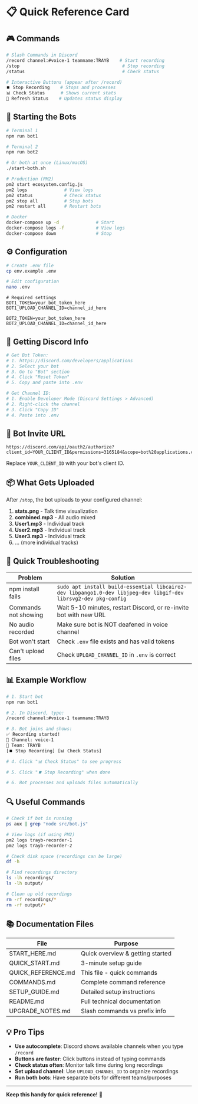 # 📋 Quick Reference Card

## 🎮 Commands

```bash
# Slash Commands in Discord
/record channel:#voice-1 teamname:TRAYB    # Start recording
/stop                                       # Stop recording
/status                                     # Check status

# Interactive Buttons (appear after /record)
⏹️ Stop Recording    # Stops and processes
📊 Check Status      # Shows current stats
🔄 Refresh Status    # Updates status display
```

## 🚀 Starting the Bots

```bash
# Terminal 1
npm run bot1

# Terminal 2
npm run bot2

# Or both at once (Linux/macOS)
./start-both.sh

# Production (PM2)
pm2 start ecosystem.config.js
pm2 logs              # View logs
pm2 status            # Check status
pm2 stop all          # Stop bots
pm2 restart all       # Restart bots

# Docker
docker-compose up -d              # Start
docker-compose logs -f            # View logs
docker-compose down               # Stop
```

## ⚙️ Configuration

```bash
# Create .env file
cp env.example .env

# Edit configuration
nano .env
```

```env
# Required settings
BOT1_TOKEN=your_bot_token_here
BOT1_UPLOAD_CHANNEL_ID=channel_id_here

BOT2_TOKEN=your_bot_token_here
BOT2_UPLOAD_CHANNEL_ID=channel_id_here
```

## 🔑 Getting Discord Info

```bash
# Get Bot Token:
# 1. https://discord.com/developers/applications
# 2. Select your bot
# 3. Go to "Bot" section
# 4. Click "Reset Token"
# 5. Copy and paste into .env

# Get Channel ID:
# 1. Enable Developer Mode (Discord Settings > Advanced)
# 2. Right-click the channel
# 3. Click "Copy ID"
# 4. Paste into .env
```

## 🔗 Bot Invite URL

```
https://discord.com/api/oauth2/authorize?client_id=YOUR_CLIENT_ID&permissions=3165184&scope=bot%20applications.commands
```

Replace `YOUR_CLIENT_ID` with your bot's client ID.

## 📦 What Gets Uploaded

After `/stop`, the bot uploads to your configured channel:

1. **stats.png** - Talk time visualization
2. **combined.mp3** - All audio mixed
3. **User1.mp3** - Individual track
4. **User2.mp3** - Individual track
5. **User3.mp3** - Individual track
6. ... (more individual tracks)

## 🐛 Quick Troubleshooting

| Problem | Solution |
|---------|----------|
| npm install fails | `sudo apt install build-essential libcairo2-dev libpango1.0-dev libjpeg-dev libgif-dev librsvg2-dev pkg-config` |
| Commands not showing | Wait 5-10 minutes, restart Discord, or re-invite bot with new URL |
| No audio recorded | Make sure bot is NOT deafened in voice channel |
| Bot won't start | Check `.env` file exists and has valid tokens |
| Can't upload files | Check `UPLOAD_CHANNEL_ID` in `.env` is correct |

## 📊 Example Workflow

```bash
# 1. Start bot
npm run bot1

# 2. In Discord, type:
/record channel:#voice-1 teamname:TRAYB

# 3. Bot joins and shows:
✅ Recording started!
📍 Channel: voice-1
👥 Team: TRAYB
[⏹️ Stop Recording] [📊 Check Status]

# 4. Click "📊 Check Status" to see progress

# 5. Click "⏹️ Stop Recording" when done

# 6. Bot processes and uploads files automatically
```

## 🔍 Useful Commands

```bash
# Check if bot is running
ps aux | grep "node src/bot.js"

# View logs (if using PM2)
pm2 logs trayb-recorder-1
pm2 logs trayb-recorder-2

# Check disk space (recordings can be large)
df -h

# Find recordings directory
ls -lh recordings/
ls -lh output/

# Clean up old recordings
rm -rf recordings/*
rm -rf output/*
```

## 📚 Documentation Files

| File | Purpose |
|------|---------|
| START_HERE.md | Quick overview & getting started |
| QUICK_START.md | 3-minute setup guide |
| QUICK_REFERENCE.md | This file - quick commands |
| COMMANDS.md | Complete command reference |
| SETUP_GUIDE.md | Detailed setup instructions |
| README.md | Full technical documentation |
| UPGRADE_NOTES.md | Slash commands vs prefix info |

## 💡 Pro Tips

- **Use autocomplete**: Discord shows available channels when you type `/record`
- **Buttons are faster**: Click buttons instead of typing commands
- **Check status often**: Monitor talk time during long recordings
- **Set upload channel**: Use `UPLOAD_CHANNEL_ID` to organize recordings
- **Run both bots**: Have separate bots for different teams/purposes

---

**Keep this handy for quick reference!** 📌

